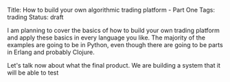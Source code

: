 Title: How to build your own algorithmic trading platform - Part One
Tags: trading
Status: draft

I am planning to cover the basics of how to build your own trading platform and apply these basics in every language you like. The majority of the examples are going to be in Python, even though there are going to be parts in Erlang and probably Clojure. 

Let's talk now about what the final product.
We are building a system that it will be able to test 